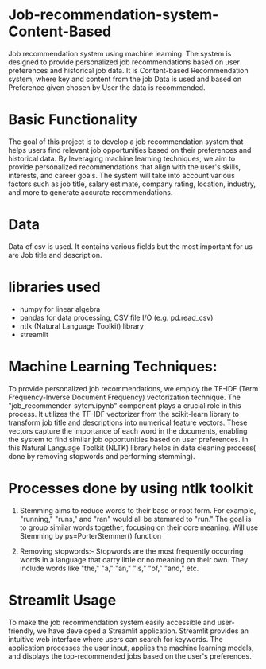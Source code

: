 # Job-recommendation-system-Content-Based
Job recommendation system using machine learning. The system is designed to provide personalized job recommendations based on user preferences and historical job data. It is Content-based Recommendation system, where key and content from the job Data is used and based on Preference given chosen by User the data is recommended.

# Basic Functionality
The goal of this project is to develop a job recommendation system that helps users find relevant job opportunities based on their preferences and historical data. By leveraging machine learning techniques, we aim to provide personalized recommendations that align with the user's skills, interests, and career goals. The system will take into account various factors such as job title, salary estimate, company rating, location, industry, and more to generate accurate recommendations.

# Data 
Data of csv is used. It contains various fields but the most important for us are Job title and description.

# libraries used 
*  numpy for  linear algebra
*  pandas for data processing, CSV file I/O (e.g. pd.read_csv)
*  ntlk (Natural Language Toolkit) library
*  streamlit

# Machine Learning Techniques:
To provide personalized job recommendations, we employ the TF-IDF (Term Frequency-Inverse Document Frequency) vectorization technique. The "job_recommender-sytem.ipynb" component plays a crucial role in this process.
 It utilizes the TF-IDF vectorizer from the scikit-learn library to transform job title and descriptions into numerical feature vectors. These vectors capture the importance of each word in the documents, enabling the system to find similar job opportunities based on user preferences.  In this Natural Language Toolkit (NLTK) library helps in data cleaning process( done by removing stopwords and performing stemming).

# Processes done by using ntlk toolkit
1. Stemming aims to reduce words to their base or root form.
For example, "running," "runs," and "ran" would all be stemmed to "run."
The goal is to group similar words together, focusing on their core meaning. Will use Stemming by  ps=PorterStemmer() function

3. Removing stopwords:- Stopwords are the most frequently occurring words in a language that carry little or no meaning on their own. They include words like "the," "a," "an," "is," "of," "and," etc.

# Streamlit Usage
To make the job recommendation system easily accessible and user-friendly, we have developed a Streamlit application. Streamlit provides an intuitive web interface where users can search for keywords. The application processes the user input, applies the machine learning models, and displays the top-recommended jobs based on the user's preferences.
